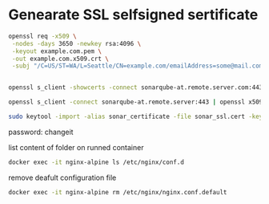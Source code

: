 
# Genearate SSL selfsigned sertificate

``` bash
openssl req -x509 \
 -nodes -days 3650 -newkey rsa:4096 \
 -keyout example.com.pem \
 -out example.com.x509.crt \
 -subj "/C=US/ST=WA/L=Seattle/CN=example.com/emailAddress=some@mail.com"
```

``` bash

openssl s_client -showcerts -connect sonarqube-at.remote.server.com:443

openssl s_client -connect sonarqube-at.remote.server:443 | openssl x509 -out sonar_ssl.cert

sudo keytool -import -alias sonar_certificate -file sonar_ssl.cert -keystore  /Library/Java/JavaVirtualMachines/jdk1.8.0_171.jdk/Contents/Home/jre/lib/security/cacerts
```

password: changeit

list content of folder on runned container

``` bash
docker exec -it nginx-alpine ls /etc/nginx/conf.d

```

remove deafult configuration file

```sh
docker exec -it nginx-alpine rm /etc/nginx/nginx.conf.default
```
